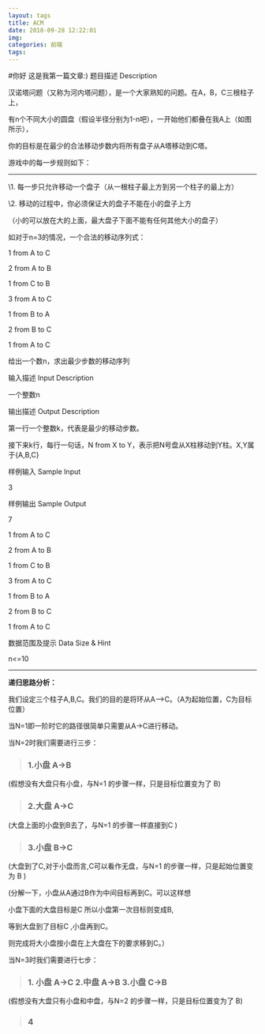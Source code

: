 ```yaml
---
layout: tags
title: ACM
date: 2018-09-28 12:22:01
img:
categories: 前端
tags:
---
```


#你好
这是我第一篇文章:)
题目描述 Description

汉诺塔问题（又称为河内塔问题），是一个大家熟知的问题。在A，B，C三根柱子上，

有n个不同大小的圆盘（假设半径分别为1-n吧），一开始他们都叠在我A上（如图所示），

你的目标是在最少的合法移动步数内将所有盘子从A塔移动到C塔。

游戏中的每一步规则如下：

------

\1. 每一步只允许移动一个盘子（从一根柱子最上方到另一个柱子的最上方）

\2. 移动的过程中，你必须保证大的盘子不能在小的盘子上方

（小的可以放在大的上面，最大盘子下面不能有任何其他大小的盘子）



如对于n=3的情况，一个合法的移动序列式：

1 from A to C

2 from A to B

1 from C to B

3 from A to C

1 from B to A

2 from B to C

1 from A to C



给出一个数n，求出最少步数的移动序列

输入描述 Input Description

一个整数n

输出描述 Output Description

第一行一个整数k，代表是最少的移动步数。

接下来k行，每行一句话，N from X to Y，表示把N号盘从X柱移动到Y柱。X,Y属于{A,B,C}

样例输入 Sample Input

3

样例输出 Sample Output

7

1 from A to C

2 from A to B

1 from C to B

3 from A to C

1 from B to A

2 from B to C

1 from A to C

数据范围及提示 Data Size & Hint

n<=10

------

**递归思路分析：**

我们设定三个柱子A,B,C。我们的目的是将环从A–>C。（A为起始位置，C为目标位置）

当N=1即一阶时它的路径很简单只需要从A->C进行移动。

当N=2时我们需要进行三步：

> ###                    1.小盘 A->B 

  (假想没有大盘只有小盘，与N=1 的步骤一样，只是目标位置变为了 B)

> ###                    2.大盘 A->C 

  (大盘上面的小盘到B去了，与N=1 的步骤一样直接到C )

> ###                    3.小盘 B->C

 (大盘到了C,对于小盘而言,C可以看作无盘，与N=1 的步骤一样，只是起始位置变为 B )

   (分解一下，小盘从A通过B作为中间目标再到C。可以这样想 

  小盘下面的大盘目标是C 所以小盘第一次目标则变成B,

  等到大盘到了目标C ,小盘再到C。

  则完成将大小盘按小盘在上大盘在下的要求移到C。）

 当N=3时我们需要进行七步：

> ###               1. 小盘 A->C  2.中盘 A->B  3.小盘  C->B 

   (假想没有大盘只有小盘和中盘，与N=2 的步骤一样，只是目标位置变为了 B)

> ###               4